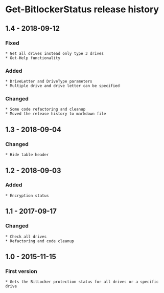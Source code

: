 # Get-BitlockerStatus release history

## 1.4 - 2018-09-12

### Fixed

    * Get all drives instead only type 3 drives
    * Get-Help functionality

### Added

    * DriveLetter and DriveType parameters
    * Multiple drive and drive letter can be specified

### Changed

    * Some code refactoring and cleanup
    * Moved the release history to markdown file

## 1.3 - 2018-09-04

### Changed

    * Hide table header

## 1.2 - 2018-09-03

### Added

    * Encryption status

## 1.1 - 2017-09-17

### Changed

    * Check all drives
    * Refactoring and code cleanup

## 1.0 - 2015-11-15

### First version

    * Gets the BitLocker protection status for all drives or a specific drive